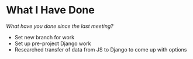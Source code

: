 # What I Have Done
*What have you done since the last meeting?*

- Set new branch for work
- Set up pre-project Django work
- Researched transfer of data from JS to Django to come up with options